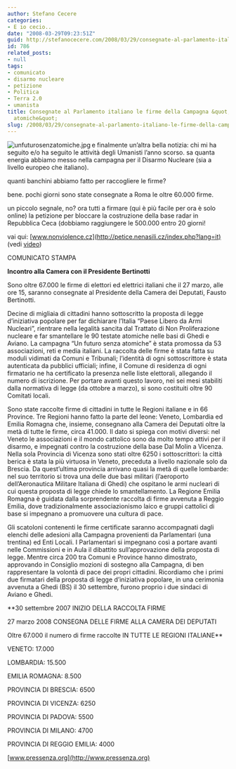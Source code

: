 ```yaml
---
author: Stefano Cecere
categories:
- E io cecio..
date: "2008-03-29T09:23:51Z"
guid: http://stefanocecere.com/2008/03/29/consegnate-al-parlamento-italiano-le-firme-della-campagna-un-futuro-senza-atomiche/
id: 786
related_posts:
- null
tags:
- comunicato
- disarmo nucleare
- petizione
- Politica
- Terra 2.0
- umanista
title: Consegnate al Parlamento italiano le firme della Campagna &quot;Un futuro senza
  atomiche&quot;
slug: /2008/03/29/consegnate-al-parlamento-italiano-le-firme-della-campagna-un-futuro-senza-atomiche/
---
```


<img src='http://stefanocecere.com/wp-content/uploads/sites/3/2008/03/unfuturosenzatomiche.jpg' alt='unfuturosenzatomiche.jpg' align="left" />e finalmente un&#8217;altra bella notizia: chi mi ha seguito e/o ha seguito le attività degli Umanisti l&#8217;anno scorso. sa quanta energia abbiamo messo nella campagna per il Disarmo Nucleare (sia a livello europeo che italiano).
  
quanti banchini abbiamo fatto per raccogliere le firme?
  
bene. pochi giorni sono state consegnate a Roma le oltre 60.000 firme.
  
un piccolo segnale, no? ora tutti a firmare (qui è più facile per ora è solo online) la petizione per bloccare la costruzione della base radar in Repubblica Ceca (dobbiamo raggiungere le 500.000 entro 20 giorni!
  
vai qui: [www.nonviolence.cz](http://petice.nenasili.cz/index.php?lang=it) (vedi [video](http://stefanocecere.com/2008/03/17/petizione-on-line-contro-l’istallazione-della-base-radar-degli-stati-uniti-in-repubblica-ceca/))

COMUNICATO STAMPA
  
**Incontro alla Camera con il Presidente Bertinotti**

Sono oltre 67.000 le firme di elettori ed elettrici italiani che il 27 marzo, alle ore 15, saranno consegnate al Presidente della Camera dei Deputati, Fausto Bertinotti.
  
Decine di migliaia di cittadini hanno sottoscritto la proposta di legge d&#8217;iniziativa popolare per far dichiarare l&#8217;Italia &#8220;Paese Libero da Armi Nucleari&#8221;, rientrare nella legalità sancita dal Trattato di Non Proliferazione nucleare e far smantellare le 90 testate atomiche nelle basi di Ghedi e Aviano. La campagna &#8220;Un futuro senza atomiche&#8221; è stata promossa da 53 associazioni, reti e media italiani. La raccolta delle firme è stata fatta su moduli vidimati da Comuni e Tribunali; l&#8217;identità di ogni sottoscrittore è stata autenticata da pubblici ufficiali; infine, il Comune di residenza di ogni firmatario ne ha certificato la presenza nelle liste elettorali, allegando il numero di iscrizione. Per portare avanti questo lavoro, nei sei mesi stabiliti dalla normativa di legge (da ottobre a marzo), si sono costituiti oltre 90 Comitati locali.

Sono state raccolte firme di cittadini in tutte le Regioni italiane e in 66 Province. Tre Regioni hanno fatto la parte del leone: Veneto, Lombardia ed Emilia Romagna che, insieme, consegnano alla Camera dei Deputati oltre la metà di tutte le firme, circa 41.000. Il dato si spiega con motivi diversi: nel Veneto le associazioni e il mondo cattolico sono da molto tempo attivi per il disarmo, e impegnati contro la costruzione della base Dal Molin a Vicenza. Nella sola Provincia di Vicenza sono stati oltre 6250 i sottoscrittori: la città berica è stata la più virtuosa in Veneto, preceduta a livello nazionale solo da Brescia. Da quest&#8217;ultima provincia arrivano quasi la metà di quelle lombarde: nel suo territorio si trova una delle due basi militari (l&#8217;aeroporto dell&#8217;Aeronautica Militare Italiana di Ghedi) che ospitano le armi nucleari di cui questa proposta di legge chiede lo smantellamento. La Regione Emilia Romagna è guidata dalla sorprendente raccolta di firme avvenuta a Reggio Emilia, dove tradizionalmente associazionismo laico e gruppi cattolici di base si impegnano a promuovere una cultura di pace.

Gli scatoloni contenenti le firme certificate saranno accompagnati dagli elenchi delle adesioni alla Campagna provenienti da Parlamentari (una trentina) ed Enti Locali. I Parlamentari si impegnano così a portare avanti nelle Commissioni e in Aula il dibattito sull&#8217;approvazione della proposta di legge. Mentre circa 200 tra Comuni e Province hanno dimostrato, approvando in Consiglio mozioni di sostegno alla Campagna, di ben rappresentare la volontà di pace dei propri cittadini. Ricordiamo che i primi due firmatari della proposta di legge d&#8217;iniziativa popolare, in una cerimonia avvenuta a Ghedi (BS) il 30 settembre, furono proprio i due sindaci di Aviano e Ghedi.

**30 settembre 2007 INIZIO DELLA RACCOLTA FIRME
  
27 marzo 2008 CONSEGNA DELLE FIRME ALLA CAMERA DEI DEPUTATI
  
Oltre 67.000 il numero di firme raccolte IN TUTTE LE REGIONI ITALIANE**

VENETO: 17.000
  
LOMBARDIA: 15.500
  
EMILIA ROMAGNA: 8.500

PROVINCIA DI BRESCIA: 6500
  
PROVINCIA DI VICENZA: 6250
  
PROVINCIA DI PADOVA: 5500
  
PROVINCIA DI MILANO: 4700
  
PROVINCIA DI REGGIO EMILIA: 4000

[www.pressenza.org](http://www.pressenza.org)